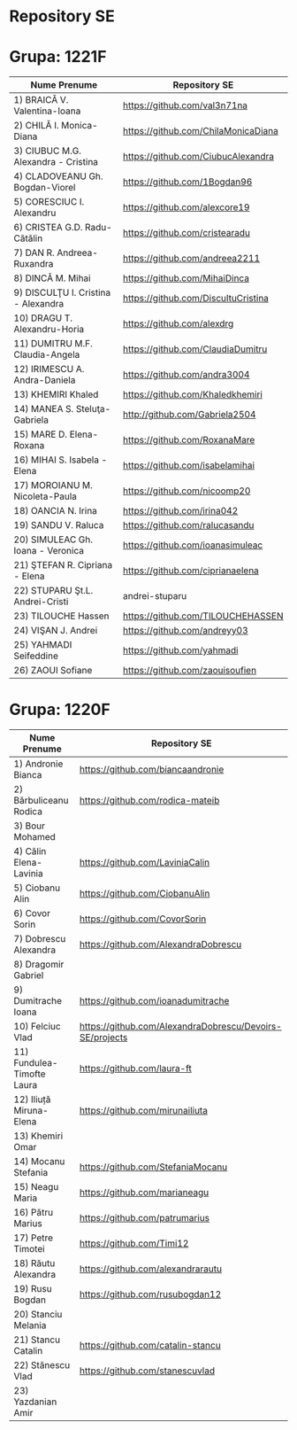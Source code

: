 Repository SE
====

Grupa: 1221F
============

| Nume Prenume | Repository SE | 
|--------------|---------------|
|1) BRAICĂ V. Valentina-Ioana | https://github.com/val3n71na |
|2) CHILĂ I. Monica-Diana | https://github.com/ChilaMonicaDiana |
|3) CIUBUC M.G. Alexandra - Cristina |https://github.com/CiubucAlexandra|
|4) CLADOVEANU Gh. Bogdan-Viorel|https://github.com/1Bogdan96
|5) CORESCIUC I. Alexandru|https://github.com/alexcore19
|6) CRISTEA G.D. Radu-Cătălin |https://github.com/cristearadu
|7) DAN R. Andreea-Ruxandra|https://github.com/andreea2211
|8) DINCĂ M. Mihai |https://github.com/MihaiDinca
|9) DISCULŢU I. Cristina - Alexandra|https://github.com/DiscultuCristina
|10) DRAGU T. Alexandru-Horia|https://github.com/alexdrg
|11) DUMITRU M.F. Claudia-Angela|https://github.com/ClaudiaDumitru
|12) IRIMESCU A. Andra-Daniela|https://github.com/andra3004||
|13) KHEMIRI Khaled|https://github.com/Khaledkhemiri||
|14) MANEA S. Steluţa-Gabriela |http://github.com/Gabriela2504
|15) MARE D. Elena-Roxana|https://github.com/RoxanaMare||
|16) MIHAI S. Isabela - Elena|https://github.com/isabelamihai||
|17) MOROIANU M. Nicoleta-Paula|https://github.com/nicoomp20|
|18) OANCIA N. Irina |https://github.com/irina042||
|19) SANDU V. Raluca|https://github.com/ralucasandu
|20) SIMULEAC Gh. Ioana - Veronica|https://github.com/ioanasimuleac
|21) ŞTEFAN R. Cipriana - Elena|https://github.com/ciprianaelena
|22) STUPARU Şt.L. Andrei-Cristi|andrei-stuparu
|23) TILOUCHE Hassen|https://github.com/TILOUCHEHASSEN
|24) VIŞAN J. Andrei|https://github.com/andreyy03
|25) YAHMADI Seifeddine|https://github.com/yahmadi
|26) ZAOUI Sofiane|https://github.com/zaouisoufien

Grupa: 1220F
============

| Nume Prenume | Repository SE | 
|---------------|--------------|
|1) Andronie Bianca| https://github.com/biancaandronie|
|2) Bărbuliceanu Rodica|https://github.com/rodica-mateib|
|3) Bour Mohamed| 
|4) Călin Elena-Lavinia| https://github.com/LaviniaCalin|
|5) Ciobanu Alin| https://github.com/CiobanuAlin |
|6) Covor Sorin| https://github.com/CovorSorin |
|7) Dobrescu Alexandra| https://github.com/AlexandraDobrescu|
|8) Dragomir Gabriel| 
|9) Dumitrache Ioana| https://github.com/ioanadumitrache |
|10) Felciuc Vlad|https://github.com/AlexandraDobrescu/Devoirs-SE/projects|
|11) Fundulea-Timofte Laura|  https://github.com/laura-ft|
|12) Iliuță Miruna- Elena| https://github.com/mirunailiuta|
|13) Khemiri Omar| 
|14) Mocanu Stefania| https://github.com/StefaniaMocanu|
|15) Neagu Maria| https://github.com/marianeagu|
|16) Pătru Marius| https://github.com/patrumarius|
|17) Petre Timotei | https://github.com/Timi12|
|18) Răutu Alexandra| https://github.com/alexandrarautu|
|19) Rusu Bogdan|  https://github.com/rusubogdan12|
|20) Stanciu Melania| 
|21) Stancu Catalin| https://github.com/catalin-stancu|
|22) Stănescu Vlad| https://github.com/stanescuvlad|
|23) Yazdanian Amir| 


